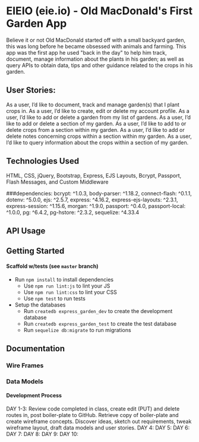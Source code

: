 # EIEIO (eie.io) - Old MacDonald's First Garden App

Believe it or not Old MacDonald started off with a small backyard garden, this was long before he became
obsessed with animals and farming.  This app was the first app he used "back in the day" to help
him track, document, manage information about the plants in his garden; as well as query APIs to
obtain data, tips and other guidance related to the crops in his garden.

## User Stories:
As a user, I’d like to document, track and manage garden(s) that I plant crops in.
As a user, I’d like to create, edit or delete my account profile.
As a user, I’d like to add or delete a garden from my list of gardens.
As a user, I’d like to add or delete a section of my garden.
As a user, I’d like to add to or delete crops from a section within my garden.
As a user, I’d like to add or delete notes concerning crops within a section within my garden.
As a user, I’d like to query information about the crops within a section of my garden.

## Technologies Used
HTML, CSS, jQuery, Bootstrap,
Express, EJS Layouts, Bcrypt, Passport,
Flash Messages, and Custom Middleware

###dependencies:
  bcrypt: ^1.0.3,
  body-parser: ^1.18.2,
  connect-flash: ^0.1.1,
  dotenv: ^5.0.0,
  ejs: ^2.5.7,
  express: ^4.16.2,
  express-ejs-layouts: ^2.3.1,
  express-session: ^1.15.6,
  morgan: ^1.9.0,
  passport: ^0.4.0,
  passport-local: ^1.0.0,
  pg: ^6.4.2,
  pg-hstore: ^2.3.2,
  sequelize: ^4.33.4

## API Usage


## Getting Started

#### Scaffold w/tests (see `master` branch)

* Run `npm install` to install dependencies
  * Use `npm run lint:js` to lint your JS
  * Use `npm run lint:css` to lint your CSS
  * Use `npm test` to run tests
* Setup the databases
  * Run `createdb express_garden_dev` to create the development database
  * Run `createdb express_garden_test` to create the test database
  * Run `sequelize db:migrate` to run migrations

## Documentation

### Wire Frames

### Data Models

#### Development Process
DAY 1-3: Review code completed in class, create edit (PUT) and delete routes in, post boiler-plate to GitHub. Retrieve copy of boiler-plate and create wireframe concepts.  Discover ideas, sketch out requirements, tweak wireframe layout, draft data models and user stories.
DAY 4: 
DAY 5:
DAY 6:
DAY 7:
DAY 8:
DAY 9:
DAY 10:
